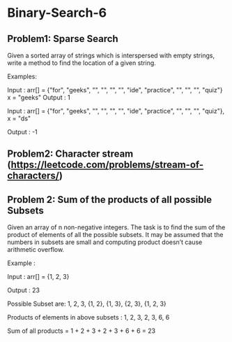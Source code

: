 # Binary-Search-6

## Problem1: Sparse Search

Given a sorted array of strings which is interspersed with empty strings, write a method to find the location of a given string.

Examples:

Input : arr[] = {"for", "geeks", "", "", "", "", "ide",
                     "practice", "", "", "", "quiz"}
         x = "geeks"
Output : 1

Input : arr[] = {"for", "geeks", "", "", "", "", "ide",
                     "practice", "", "", "", "quiz"},
         x = "ds"
         
Output : -1

## Problem2: Character stream (https://leetcode.com/problems/stream-of-characters/)

## Problem 2: Sum of the products of all possible Subsets

Given an array of n non-negative integers. The task is to find the sum of the product of elements of all the possible subsets. It may be assumed that the numbers in subsets are small and computing product doesn’t cause arithmetic overflow.

Example :

Input : arr[] = {1, 2, 3}

Output : 23

Possible Subset are: 1, 2, 3, {1, 2}, {1, 3},
                    {2, 3}, {1, 2, 3}

Products of elements in above subsets :
1, 2, 3, 2, 3, 6, 6

Sum of all products = 1 + 2 + 3 + 2 + 3 + 6 + 6
                   = 23

